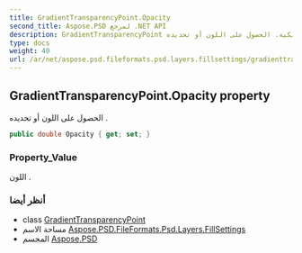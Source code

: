 ```yaml
---
title: GradientTransparencyPoint.Opacity
second_title: Aspose.PSD لمرجع .NET API
description: GradientTransparencyPoint ملكية. الحصول على اللون أو تحديده .
type: docs
weight: 40
url: /ar/net/aspose.psd.fileformats.psd.layers.fillsettings/gradienttransparencypoint/opacity/
---
```

## GradientTransparencyPoint.Opacity property

الحصول على اللون أو تحديده .

```csharp
public double Opacity { get; set; }
```

### Property_Value

اللون .

### أنظر أيضا

* class [GradientTransparencyPoint](../)
* مساحة الاسم [Aspose.PSD.FileFormats.Psd.Layers.FillSettings](../../gradienttransparencypoint/)
* المجسم [Aspose.PSD](../../../)


